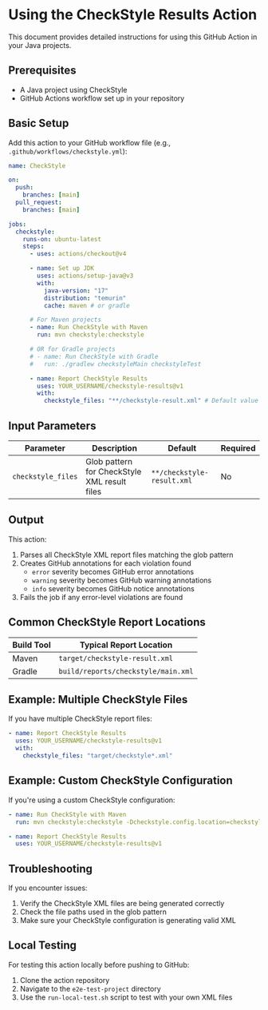 # Using the CheckStyle Results Action

This document provides detailed instructions for using this GitHub Action in your Java projects.

## Prerequisites

- A Java project using CheckStyle
- GitHub Actions workflow set up in your repository

## Basic Setup

Add this action to your GitHub workflow file (e.g., `.github/workflows/checkstyle.yml`):

```yaml
name: CheckStyle

on:
  push:
    branches: [main]
  pull_request:
    branches: [main]

jobs:
  checkstyle:
    runs-on: ubuntu-latest
    steps:
      - uses: actions/checkout@v4

      - name: Set up JDK
        uses: actions/setup-java@v3
        with:
          java-version: "17"
          distribution: "temurin"
          cache: maven # or gradle

      # For Maven projects
      - name: Run CheckStyle with Maven
        run: mvn checkstyle:checkstyle

      # OR for Gradle projects
      # - name: Run CheckStyle with Gradle
      #   run: ./gradlew checkstyleMain checkstyleTest

      - name: Report CheckStyle Results
        uses: YOUR_USERNAME/checkstyle-results@v1
        with:
          checkstyle_files: "**/checkstyle-result.xml" # Default value
```

## Input Parameters

| Parameter          | Description                                  | Default                    | Required |
| ------------------ | -------------------------------------------- | -------------------------- | -------- |
| `checkstyle_files` | Glob pattern for CheckStyle XML result files | `**/checkstyle-result.xml` | No       |

## Output

This action:

1. Parses all CheckStyle XML report files matching the glob pattern
2. Creates GitHub annotations for each violation found
   - `error` severity becomes GitHub error annotations
   - `warning` severity becomes GitHub warning annotations
   - `info` severity becomes GitHub notice annotations
3. Fails the job if any error-level violations are found

## Common CheckStyle Report Locations

| Build Tool | Typical Report Location             |
| ---------- | ----------------------------------- |
| Maven      | `target/checkstyle-result.xml`      |
| Gradle     | `build/reports/checkstyle/main.xml` |

## Example: Multiple CheckStyle Files

If you have multiple CheckStyle report files:

```yaml
- name: Report CheckStyle Results
  uses: YOUR_USERNAME/checkstyle-results@v1
  with:
    checkstyle_files: "target/checkstyle*.xml"
```

## Example: Custom CheckStyle Configuration

If you're using a custom CheckStyle configuration:

```yaml
- name: Run CheckStyle with Maven
  run: mvn checkstyle:checkstyle -Dcheckstyle.config.location=checkstyle.xml

- name: Report CheckStyle Results
  uses: YOUR_USERNAME/checkstyle-results@v1
```

## Troubleshooting

If you encounter issues:

1. Verify the CheckStyle XML files are being generated correctly
2. Check the file paths used in the glob pattern
3. Make sure your CheckStyle configuration is generating valid XML

## Local Testing

For testing this action locally before pushing to GitHub:

1. Clone the action repository
2. Navigate to the `e2e-test-project` directory
3. Use the `run-local-test.sh` script to test with your own XML files
